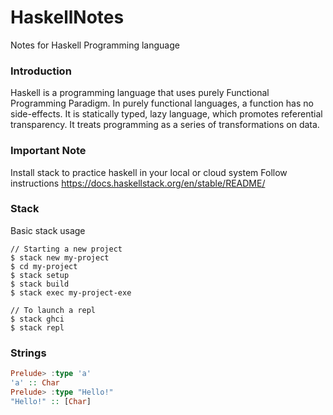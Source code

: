 # HaskellNotes
Notes for Haskell Programming language

### Introduction
Haskell is a programming language that uses purely Functional Programming Paradigm. In purely functional languages, a function has no side-effects. It is statically typed, lazy language, which promotes referential transparency. It treats programming as a series of transformations on data.

### Important Note
Install stack to practice haskell in your local or cloud system
Follow instructions
https://docs.haskellstack.org/en/stable/README/

### Stack
Basic stack usage
```code
// Starting a new project
$ stack new my-project
$ cd my-project
$ stack setup
$ stack build
$ stack exec my-project-exe

// To launch a repl
$ stack ghci
$ stack repl
```

### Strings
```haskell
Prelude> :type 'a'
'a' :: Char
Prelude> :type "Hello!"
"Hello!" :: [Char]
```

